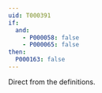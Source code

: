 ```yaml
---
uid: T000391
if:
  and:
    - P000058: false
    - P000065: false
then:
  P000163: false
---
```


Direct from the definitions.
